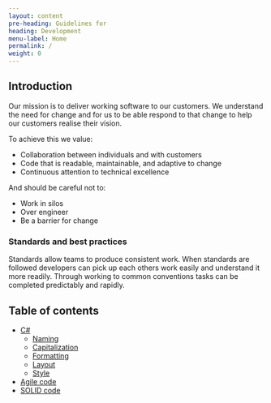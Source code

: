 ```yaml
---
layout: content
pre-heading: Guidelines for
heading: Development
menu-label: Home
permalink: /
weight: 0
---
```


## Introduction

Our mission is to deliver working software to our customers. We understand the need 
for change and for us to be able respond to that change to help our customers realise 
their vision. 

To achieve this we value:

* Collaboration between individuals and with customers
* Code that is readable, maintainable, and adaptive to change
* Continuous attention to technical excellence

And should be careful not to:

* Work in silos
* Over engineer 
* Be a barrier for change

### Standards and best practices

Standards allow teams to produce consistent work. When standards are followed developers can pick up each others work easily and 
understand it more readily. Through working to common conventions tasks can be completed predictably and rapidly.

## Table of contents
* [C#](/development/csharp/)
    * [Naming](/development/csharp/#naming)
    * [Capitalization](/development/csharp/#capitalization)
    * [Formatting](/development/csharp/#formatting)
    * [Layout](/development/csharp/#layout)
    * [Style](/development/csharp/#style)
* [Agile code](/development/agile/)
* [SOLID code](/development/solid/)
